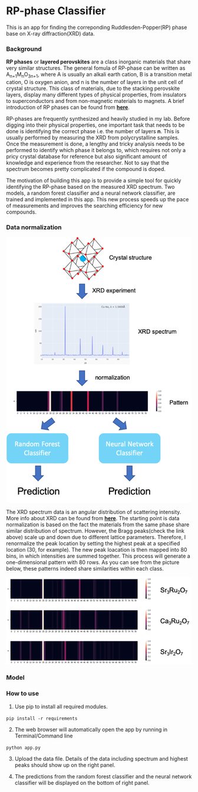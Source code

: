 # RP-phase Classifier

This is an app for finding the correponding Ruddlesden-Popper(RP) phase base on X-ray diffraction(XRD) data.

### Background

**RP phases** or **layered perovskites** are a class inorganic materials that share very similar structures. The general fomula of RP-phase can be written as A<sub>n+1</sub>M<sub>n</sub>O<sub>3n+1</sub>, where A is usually an alkali earth cation, B is a transition metal cation, O is oxygen anion, and n is the number of layers in the unit cell of crystal structure. This class of materials, due to the stacking perovskite layers, display many different types of physical properties, from insulators to superconductors and from non-magnetic materials to magnets. A brief introduction of RP phases can be found from **[here](https://en.wikipedia.org/wiki/Ruddlesden-Popper_phase)**.

RP-phases are frequently synthesized and heavily studied in my lab. Before digging into their physical properties, one important task that needs to be done is identifying the correct phase i.e. the number of layers **n**. This is usually performed by measuring the XRD from polycrystalline samples. Once the measurement is done, a lengthy and tricky analysis needs to be performed to identify which phase it belongs to, which requires not only a pricy crystal database for reference but also significant amount of knowledge and experience from the researcher. Not to say that the spectrum becomes pretty complicated if the compound is doped. 

The motivation of building this app is to provide a simple tool for quickly identifying the RP-phase based on the measured XRD spectrum. Two models, a random forest classifier and a neural network classifier, are trained and implemented in this app. This new process speeds up the pace of measurements and improves the searching efficiency for new compounds.


### Data normalization

![](assets/work_flow.png#center)

The XRD spectrum data is an angular distribution of scattering intensity. More info about XRD can be found from **[here](https://neutrons.ornl.gov/sites/default/files/NX_Miller_2017.pdf)**. The starting point is data normalization is based on the fact the materials from the same phase share similar distribution of spectrum. However, the Bragg peaks(check the link above) scale up and down due to different lattice parameters. Therefore, I renormalize the peak location by setting the highest peak at a specified location (30, for example). The new peak loacation is then mapped into 80 bins, in which intensities are summed together. This process will generate a one-dimensional pattern with 80 rows. As you can see from the picture below, these patterns indeed share similarities within each class.

![](assets/pattern_comparison.png#center)

### Model



### How to use

1. Use pip to install all required modules.

`pip install -r requirements`

2. The web browser will automatically open the app by running in Terminal/Command line

`python app.py`

3. Upload the data file. Details of the data including spectrum and highest peaks should show up on the right panel.

4. The predictions from the random forest classifier and the neural network classifier will be displayed on the bottom of right panel.
